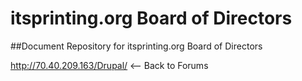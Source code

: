# itsprinting.org Board of Directors
##Document Repository for itsprinting.org Board of Directors

http://70.40.209.163/Drupal/  <-- Back to Forums

